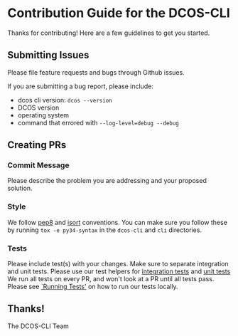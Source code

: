 # Contribution Guide for the DCOS-CLI

Thanks for contributing! Here are a few guidelines to get you started.

## Submitting Issues

Please file feature requests and bugs through Github issues.

If you are submitting a bug report, please include: 
- dcos cli version: `dcos --version`
- DCOS version
- operating system
- command that errored with `--log-level=debug --debug`

## Creating PRs

### Commit Message
Please describe the problem you are addressing and your proposed solution.

### Style
We follow [pep8](https://www.python.org/dev/peps/pep-0008/) and [isort](https://pypi.python.org/pypi/isort) conventions. You can make sure you follow these by running `tox -e py34-syntax` in the `dcos-cli` and `cli` directories.

### Tests
Please include test(s) with your changes. Make sure to separate integration and unit tests. Please use our test helpers for [integration tests](https://github.com/mesosphere/dcos-cli/blob/master/cli/tests/integrations/common.py) and [unit tests](https://github.com/mesosphere/dcos-cli/blob/master/cli/tests/unit/common.py)
We run all tests on every PR, and won't look at a PR until all tests pass. Please see [`Running Tests'](https://github.com/mesosphere/dcos-cli#running-tests) on how to run our tests locally. 


## Thanks!

The DCOS-CLI Team
